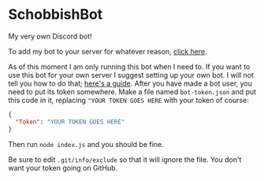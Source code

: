 # SchobbishBot
My very own Discord bot!

To add my bot to your server for whatever reason, [click here](https://discordapp.com/oauth2/authorize?client_id=456973535689048064&scope=bot).

As of this moment I am only running this bot when I need to. If you want to use this bot for your own server I suggest setting up your own bot. I will not tell you how to do that; [here's a guide](https://discordjs.guide/#/). After you have made a bot user, you need to put its token somewhere. Make a file named `bot-token.json` and put this code in it, replacing `"YOUR TOKEN GOES HERE` with your token of course:
```json
{
  "Token": "YOUR TOKEN GOES HERE"
}
```
Then run `node index.js` and you should be fine.

Be sure to edit `.git/info/exclude` so that it will ignore the file. You don't want your token going on GitHub.
